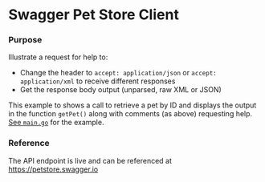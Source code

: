 # Swagger Pet Store Client

### Purpose

Illustrate a request for help to:
- Change the header to `accept: application/json` or `accept: application/xml` to receive different responses
- Get the response body output (unparsed, raw XML or JSON)

This example to shows a call to retrieve a pet by ID and displays the output in the function `getPet()` along with comments (as above) requesting help. [See `main.go`](https://github.com/arcanericky/petstoreclient/blob/master/main.go) for the example.

### Reference

The API endpoint is live and can be referenced at https://petstore.swagger.io